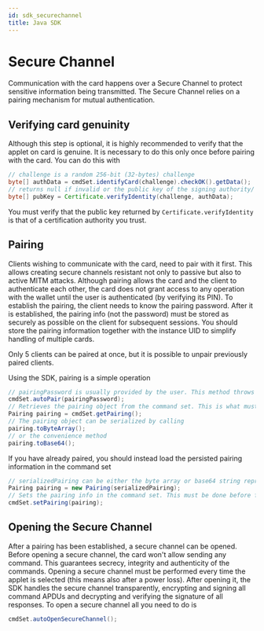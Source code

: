 ```yaml
---
id: sdk_securechannel
title: Java SDK
---
```


# Secure Channel

Communication with the card happens over a Secure Channel to protect sensitive information being transmitted. The Secure Channel relies on a pairing mechanism for mutual authentication.

## Verifying card genuinity
Although this step is optional, it is highly recommended to verify that the applet on card is genuine. It is necessary to do this only once before pairing with the card. You can do this with

```java
// challenge is a random 256-bit (32-bytes) challenge
byte[] authData = cmdSet.identifyCard(challenge).checkOK().getData();
// returns null if invalid or the public key of the signing authority/
byte[] pubKey = Certificate.verifyIdentity(challenge, authData);
```

You must verify that the public key returned by ```Certificate.verifyIdentity``` is that of a certification authority you trust.

## Pairing

Clients wishing to communicate with the card, need to pair with it first. This allows creating secure channels resistant not only to passive but also to active MITM attacks. Although pairing allows the card and the client to authenticate each other, the card does not grant access to any operation with the wallet until the user is authenticated (by verifying its PIN). To establish the pairing, the client needs to know the pairing password. After it is established, the pairing info (not the password) must be stored as securely as possible on the client for subsequent sessions. You should store the pairing information together with the instance UID to simplify handling of multiple cards.

Only 5 clients can be paired at once, but it is possible to unpair previously paired clients.

Using the SDK, pairing is a simple operation

```java
// pairingPassword is usually provided by the user. This method throws an exception if pairing fails.
cmdSet.autoPair(pairingPassword);
// Retrieves the pairing object from the command set. This is what must be persisted (together with the instance UID)
Pairing pairing = cmdSet.getPairing();
// The pairing object can be serialized by calling
pairing.toByteArray();
// or the convenience method
pairing.toBase64();
```

If you have already paired, you should instead load the persisted pairing information in the command set

```java
// serializedPairing can be either the byte array or base64 string representation
Pairing pairing = new Pairing(serializedPairing);
// Sets the pairing info in the command set. This must be done before further operation is possible
cmdSet.setPairing(pairing);
```

## Opening the Secure Channel

After a pairing has been established, a secure channel can be opened. Before opening a secure channel, the card won't allow sending any command. This guarantees secrecy, integrity and authenticity of the commands. Opening a secure channel must be performed every time the applet is selected (this means also after a power loss). After opening it, the SDK handles the secure channel transparently, encrypting and signing all command APDUs and decrypting and verifying the signature of all responses. To open a secure channel all you need to do is

```java
cmdSet.autoOpenSecureChannel();
```


